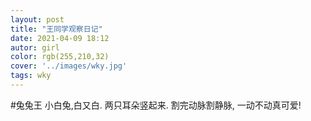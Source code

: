 ```yaml
---
layout: post
title: "王同学观察日记"
date: 2021-04-09 18:12
autor: girl
color: rgb(255,210,32)
cover: '../images/wky.jpg'
tags: wky
---
```

#兔兔王
小白兔,白又白.
两只耳朵竖起来.
割完动脉割静脉,
一动不动真可爱!
